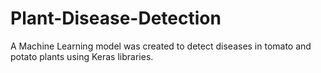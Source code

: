 # Plant-Disease-Detection

A Machine Learning model was created to detect diseases in tomato and potato plants using Keras libraries.
